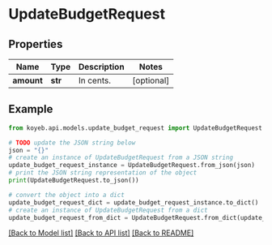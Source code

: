 # UpdateBudgetRequest


## Properties

Name | Type | Description | Notes
------------ | ------------- | ------------- | -------------
**amount** | **str** | In cents. | [optional] 

## Example

```python
from koyeb.api.models.update_budget_request import UpdateBudgetRequest

# TODO update the JSON string below
json = "{}"
# create an instance of UpdateBudgetRequest from a JSON string
update_budget_request_instance = UpdateBudgetRequest.from_json(json)
# print the JSON string representation of the object
print(UpdateBudgetRequest.to_json())

# convert the object into a dict
update_budget_request_dict = update_budget_request_instance.to_dict()
# create an instance of UpdateBudgetRequest from a dict
update_budget_request_from_dict = UpdateBudgetRequest.from_dict(update_budget_request_dict)
```
[[Back to Model list]](../README.md#documentation-for-models) [[Back to API list]](../README.md#documentation-for-api-endpoints) [[Back to README]](../README.md)


